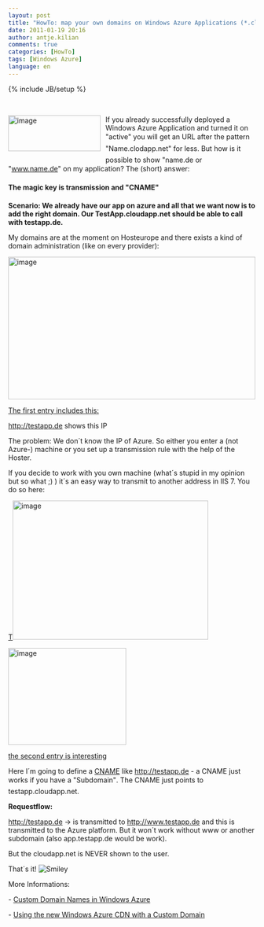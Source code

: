 ```yaml
---
layout: post
title: "HowTo: map your own domains on Windows Azure Applications (*.cloudapp.net)"
date: 2011-01-19 20:16
author: antje.kilian
comments: true
categories: [HowTo]
tags: [Windows Azure]
language: en
---
```

{% include JB/setup %}
<p>&#160;</p>  <p align="left"><img style="background-image: none; border-bottom: 0px; border-left: 0px; margin: 0px 10px 10px 0px; padding-left: 0px; padding-right: 0px; border-top: 0px; border-right: 0px; padding-top: 0px" title="image" border="0" alt="image" align="left" src="http://code-inside.de/blog/wp-content/uploads/image_thumb322.png" width="188" height="73" />If you already successfully deployed a Windows Azure Application and turned it on "active" you will get an URL after the pattern "Name.clodapp.net" for less. But how is it possible to show "name.de or "<a href="http://www.name.de">www.name.de</a>" on my application? The (short) answer:</p>  <!--more-->  <p><b>The magic key is transmission and "CNAME"</b></p>  <p><strong>Scenario: We already have our app on azure and all that we want now is to add the right domain. Our TestApp.cloudapp.net should be able to call with testapp.de.</strong></p>  <p>My domains are at the moment on Hosteurope and there exists a kind of domain administration (like on every provider):</p>  <p><a href="{{BASE_PATH}}/assets/wp-images-en/image310.png"><img style="background-image: none; border-bottom: 0px; border-left: 0px; padding-left: 0px; padding-right: 0px; display: inline; border-top: 0px; border-right: 0px; padding-top: 0px" title="image" border="0" alt="image" src="{{BASE_PATH}}/assets/wp-images-en/image3_thumb.png" width="503" height="290" /></a></p>  <p><u>The first entry includes this:</u></p>  <p><u></u></p>  <p><a href="http://testapp.de">http://testapp.de</a> shows this IP</p>  <p>The problem: We don´t know the IP of Azure. So either you enter a (not Azure-) machine or you set up a transmission rule with the help of the Hoster. </p>  <p>If you decide to work with you own machine (what´s stupid in my opinion but so what ;) ) it´s an easy way to transmit to another address in IIS 7. You do so here:</p>  <p><u>T<img style="background-image: none; border-bottom: 0px; border-left: 0px; padding-left: 0px; padding-right: 0px; border-top: 0px; border-right: 0px; padding-top: 0px" title="image" border="0" alt="image" src="http://code-inside.de/blog/wp-content/uploads/image_thumb324.png" width="398" height="283" /></u></p>  <p><u><a href="{{BASE_PATH}}/assets/wp-images-en/image810.png"><img style="background-image: none; border-bottom: 0px; border-left: 0px; padding-left: 0px; padding-right: 0px; display: inline; border-top: 0px; border-right: 0px; padding-top: 0px" title="image" border="0" alt="image" src="{{BASE_PATH}}/assets/wp-images-en/image8_thumb.png" width="240" height="197" /></a></u></p>  <p><u>the second entry is interesting</u></p>  <p><u></u></p>  <p>Here I´m going to define a <a href="http://en.wikipedia.org/wiki/CNAME_record">CNAME</a> like <a href="http://testapp.de">http://testapp.de</a> - a CNAME just works if you have a "Subdomain". The CNAME just points to testapp.cloudapp.net.</p>  <p><b>Requestflow:</b></p>  <p><a href="http://testapp.de">http://testapp.de</a> -&gt; is transmitted to <a href="http://www.testapp.de">http://www.testapp.de</a> and this is transmitted to the Azure platform. But it won´t work without www or another subdomain (also app.testapp.de would be work).</p>  <p>But the cloudapp.net is NEVER shown to the user. </p>  <p>That´s it! <img style="border-bottom-style: none; border-right-style: none; border-top-style: none; border-left-style: none" class="wlEmoticon wlEmoticon-smile" alt="Smiley" src="{{BASE_PATH}}/assets/wp-images-en/wlEmoticon-smile1.png" /></p>  <p>More Informations:</p>  <p>- <a href="http://blog.smarx.com/posts/custom-domain-names-in-windows-azure">Custom Domain Names in Windows Azure</a></p>  <p>- <a href="http://blog.smarx.com/posts/using-the-new-windows-azure-cdn-with-a-custom-domain">Using the new Windows Azure CDN with a Custom Domain</a></p>
